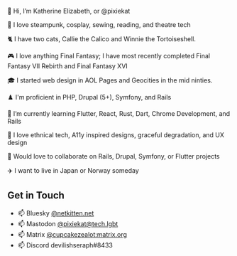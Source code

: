 👋 Hi, I’m Katherine Elizabeth, or @pixiekat

👀 I love steampunk, cosplay, sewing, reading, and theatre tech

🐈 I have two cats, Callie the Calico and Winnie the Tortoiseshell.

🎮 I love anything Final Fantasy; I have most recently completed Final Fantasy VII Rebirth and Final Fantasy XVI

🎓 I started web design in AOL Pages and Geocities in the mid ninties.

♟️ I'm proficient in PHP, Drupal (5+), Symfony, and Rails

🌱 I’m currently learning Flutter, React, Rust, Dart, Chrome Development, and Rails

💞️ I love ethnical tech, A11y inspired designs, graceful degradation, and UX design

🥺 Would love to collaborate on Rails, Drupal, Symfony, or Flutter projects

✈️ I want to live in Japan or Norway someday

## Get in Touch
- 📫 Bluesky [@netkitten.net](https://bsky.app/profile/netkitten.net)
- 📫 Mastodon [@pixiekat@tech.lgbt](https://tech.lgbt/@pixiekat)
- 📫 Matrix [@cupcakezealot:matrix.org](https://matrix.to/#/@cupcakezealot:matrix.org)
- 📫 Discord devilishseraph#8433

<!---
pixiekat/pixiekat is a ✨ special ✨ repository because its `README.md` (this file) appears on your GitHub profile.
You can click the Preview link to take a look at your changes.
--->
